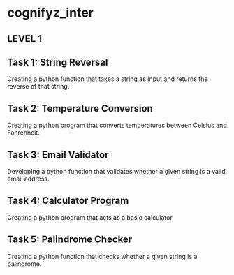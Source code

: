 # cognifyz_inter

## LEVEL 1 
## Task 1: String Reversal
 Creating a python function that takes a string as input and returns the reverse of that string.

## Task 2: Temperature Conversion
 Creating a python program that converts temperatures between Celsius and Fahrenheit.

## Task 3: Email Validator
 Developing a python function that validates whether a given string is a valid email address.

## Task 4: Calculator Program
 Creating a python program that acts as a basic calculator.

## Task 5: Palindrome Checker
 Creating a python function that checks whether a given string is a palindrome.

